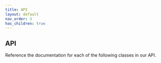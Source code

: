```yaml
---
title: API
layout: default
nav_order: 3
has_children: true
---
```


## API

Reference the documentation for each of the following classes in our API.
